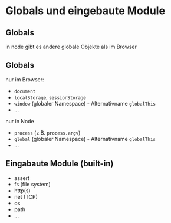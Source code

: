 # Globals und eingebaute Module

## Globals

in node gibt es andere globale Objekte als im Browser

## Globals

nur im Browser:

- `document`
- `localStorage`, `sessionStorage`
- `window` (globaler Namespace) - Alternativname `globalThis`
- ...

nur in Node

- `process` (z.B. `process.argv`)
- `global` (globaler Namespace) - Alternativname `globalThis`
- ...

## Eingabaute Module (built-in)

- assert
- fs (file system)
- http(s)
- net (TCP)
- os
- path
- ...
